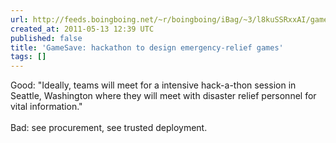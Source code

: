 ```yaml
---
url: http://feeds.boingboing.net/~r/boingboing/iBag/~3/l8kuSSRxxAI/gamesave-hackathon-t.html
created_at: 2011-05-13 12:39 UTC
published: false
title: 'GameSave: hackathon to design emergency-relief games'
tags: []
---
```


Good: "Ideally, teams will meet for a intensive hack-a-thon session in Seattle, Washington where they will meet with disaster relief personnel for vital information."<br><br>Bad: see procurement, see trusted deployment.
